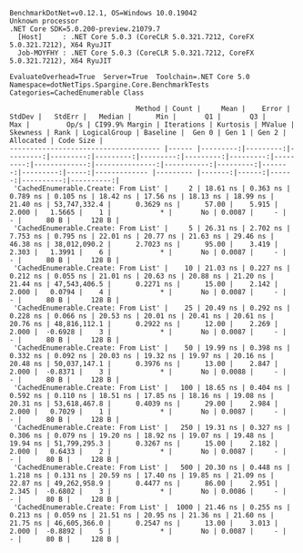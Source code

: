 
    BenchmarkDotNet=v0.12.1, OS=Windows 10.0.19042
    Unknown processor
    .NET Core SDK=5.0.200-preview.21079.7
      [Host]     : .NET Core 5.0.3 (CoreCLR 5.0.321.7212, CoreFX 5.0.321.7212), X64 RyuJIT
      Job-MOYFHY : .NET Core 5.0.3 (CoreCLR 5.0.321.7212, CoreFX 5.0.321.7212), X64 RyuJIT

    EvaluateOverhead=True  Server=True  Toolchain=.NET Core 5.0  
    Namespace=dotNetTips.Spargine.Core.BenchmarkTests  Categories=CachedEnumerable Class  

                                   Method | Count |     Mean |    Error |   StdDev |   StdErr |   Median |      Min |       Q1 |       Q3 |      Max |         Op/s | CI99.9% Margin | Iterations | Kurtosis | MValue | Skewness | Rank | LogicalGroup | Baseline |  Gen 0 | Gen 1 | Gen 2 | Allocated | Code Size |
    ------------------------------------- |------ |---------:|---------:|---------:|---------:|---------:|---------:|---------:|---------:|---------:|-------------:|---------------:|-----------:|---------:|-------:|---------:|-----:|------------- |--------- |-------:|------:|------:|----------:|----------:|
     'CachedEnumerable.Create: From List' |     2 | 18.61 ns | 0.363 ns | 0.789 ns | 0.105 ns | 18.42 ns | 17.56 ns | 18.13 ns | 18.99 ns | 21.40 ns | 53,747,332.4 |      0.3629 ns |      57.00 |    5.915 |  2.000 |   1.5665 |    1 |            * |       No | 0.0087 |     - |     - |      80 B |     128 B |
     'CachedEnumerable.Create: From List' |     5 | 26.31 ns | 2.702 ns | 7.753 ns | 0.795 ns | 22.01 ns | 20.77 ns | 21.63 ns | 29.46 ns | 46.38 ns | 38,012,090.2 |      2.7023 ns |      95.00 |    3.419 |  2.303 |   1.3991 |    6 |            * |       No | 0.0087 |     - |     - |      80 B |     128 B |
     'CachedEnumerable.Create: From List' |    10 | 21.03 ns | 0.227 ns | 0.212 ns | 0.055 ns | 21.01 ns | 20.63 ns | 20.88 ns | 21.20 ns | 21.44 ns | 47,543,406.5 |      0.2271 ns |      15.00 |    2.142 |  2.000 |   0.0794 |    4 |            * |       No | 0.0087 |     - |     - |      80 B |     128 B |
     'CachedEnumerable.Create: From List' |    25 | 20.49 ns | 0.292 ns | 0.228 ns | 0.066 ns | 20.53 ns | 20.01 ns | 20.41 ns | 20.61 ns | 20.76 ns | 48,816,112.1 |      0.2922 ns |      12.00 |    2.269 |  2.000 |  -0.6928 |    3 |            * |       No | 0.0087 |     - |     - |      80 B |     128 B |
     'CachedEnumerable.Create: From List' |    50 | 19.99 ns | 0.398 ns | 0.332 ns | 0.092 ns | 20.03 ns | 19.32 ns | 19.97 ns | 20.16 ns | 20.48 ns | 50,037,147.1 |      0.3976 ns |      13.00 |    2.847 |  2.000 |  -0.8371 |    3 |            * |       No | 0.0088 |     - |     - |      80 B |     128 B |
     'CachedEnumerable.Create: From List' |   100 | 18.65 ns | 0.404 ns | 0.592 ns | 0.110 ns | 18.51 ns | 17.85 ns | 18.16 ns | 19.08 ns | 20.31 ns | 53,618,467.8 |      0.4039 ns |      29.00 |    2.984 |  2.000 |   0.7029 |    1 |            * |       No | 0.0087 |     - |     - |      80 B |     128 B |
     'CachedEnumerable.Create: From List' |   250 | 19.31 ns | 0.327 ns | 0.306 ns | 0.079 ns | 19.20 ns | 18.92 ns | 19.07 ns | 19.48 ns | 19.94 ns | 51,799,295.3 |      0.3267 ns |      15.00 |    2.182 |  2.000 |   0.6433 |    2 |            * |       No | 0.0087 |     - |     - |      80 B |     128 B |
     'CachedEnumerable.Create: From List' |   500 | 20.30 ns | 0.448 ns | 1.218 ns | 0.131 ns | 20.59 ns | 17.40 ns | 19.85 ns | 21.09 ns | 22.87 ns | 49,262,958.9 |      0.4477 ns |      86.00 |    2.951 |  2.345 |  -0.6802 |    3 |            * |       No | 0.0086 |     - |     - |      80 B |     128 B |
     'CachedEnumerable.Create: From List' |  1000 | 21.46 ns | 0.255 ns | 0.213 ns | 0.059 ns | 21.51 ns | 20.95 ns | 21.36 ns | 21.60 ns | 21.75 ns | 46,605,366.0 |      0.2547 ns |      13.00 |    3.013 |  2.000 |  -0.8892 |    5 |            * |       No | 0.0087 |     - |     - |      80 B |     128 B |

